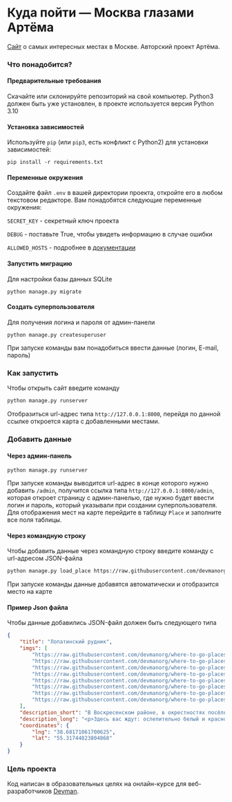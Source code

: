# Куда пойти — Москва глазами Артёма
[Сайт](https://moscowplaces.pythonanywhere.com/) о самых интересных местах в Москве. Авторский проект Артёма.
### Что понадобится?
#### Предварительные требования
Скачайте или склонируйте репозиторий на свой компьютер.
Python3 должен быть уже установлен, в проекте используется версия Python 3.10 
#### Установка зависимостей
Используйте `pip` (или `pip3`, есть конфликт с Python2) для установки зависимостей:
```
pip install -r requirements.txt
```
#### Переменные окружения
Создайте файл ```.env``` в вашей директории проекта, откройте его в любом текстовом редакторе. Вам понадобятся следующие переменные окружения:

```SECRET_KEY``` - секретный ключ проекта

```DEBUG``` - поставьте True, чтобы увидеть информацию в случае ошибки

```ALLOWED_HOSTS``` - подробнее в [документации](https://docs.djangoproject.com/en/3.1/ref/settings/#allowed-hosts)

#### Запустить миграцию
Для настройки базы данных SQLite
```bush
python manage.py migrate
```
#### Создать суперпользователя
Для получения логина и пароля от админ-панели
```bush
python manage.py createsuperuser
```
При запуске команды вам понадобиться ввести данные (логин, E-mail, пароль)
### Как запустить
Чтобы открыть сайт введите команду
```bash
python manage.py runserver
```
Отобразиться url-адрес типа ```http://127.0.0.1:8000```, перейдя по данной ссылке откроется карта с добавленными местами.
### Добавить данные
#### Через админ-панель
```bush
python manage.py runserver
```
При запуске команды выводится url-адрес в конце которого нужно добавить ```/admin```, получится ссылка типа ```http://127.0.0.1:8000/admin```, которая откроет страницу с админ-панелью, где нужно будет ввести логин и пароль, который указывали при создании суперпользователя.
Для отображения мест на карте перейдите в таблицу ```Place``` и заполните все поля таблицы.
#### Через командную строку
Чтобы добавить данные через командную строку введите команду с url-адресом JSON-файла
```bash
python manage.py load_place https://raw.githubusercontent.com/devmanorg/where-to-go-places/master/places/Лопатинский%20рудник.json
```
При запуске команды данные добавятся автоматически и отобразится место на карте
#### Пример Json файла
Чтобы данные добавились JSON-файл должен быть следующего типа
```Json
{
    "title": "Лопатинский рудник",
    "imgs": [
        "https://raw.githubusercontent.com/devmanorg/where-to-go-places/master/media/5daa6346a8294570ddeeaa79e2fbdaf3.jpg",
        "https://raw.githubusercontent.com/devmanorg/where-to-go-places/master/media/d18243f83f4f75109ba18f5f57cc82fa.jpg",
        "https://raw.githubusercontent.com/devmanorg/where-to-go-places/master/media/4d38bd0d0d18c1059325b1e53d784c7c.jpg",
        "https://raw.githubusercontent.com/devmanorg/where-to-go-places/master/media/9701cd8aef305a31121493c5c8f8a69c.jpg",
        "https://raw.githubusercontent.com/devmanorg/where-to-go-places/master/media/778a7547e7a8db159efc3a40d18d5734.jpg",
        "https://raw.githubusercontent.com/devmanorg/where-to-go-places/master/media/b7fd1cbc838ba8c695e9eb309297fd0c.jpg",
        "https://raw.githubusercontent.com/devmanorg/where-to-go-places/master/media/cbdb9b65ea1f112453ba7c2b2e014a30.jpg",
        "https://raw.githubusercontent.com/devmanorg/where-to-go-places/master/media/fbb8dbc80c9530e10d0b2b49d517052e.jpg"
    ],
    "description_short": "В Воскресенском районе, в окрестностях посёлка Фосфоритный располагается одно из самых необычных и экзотических мест Подмосковья — Лопатинский рудник.",
    "description_long": "<p>Здесь вас ждут: ослепительно белый и красноватый песок, столь необычный для Подмосковья; тёмно-серые и жёлтые барханы; озеро на вершине горы; почти полное отсутствие других путешественников; огромные абзетцеры (многоковшовые экскаваторы); преодолимые трудности и ещё много всего интересного!</p><p>У Лопатинского фосфоритного рудника есть своя история.</p><p>В августе 1932 года на Егорьевском фосфоритном местoрождении началась промышленная выработка, использовались различные виды многоковшовых экскаваторов: одни двигались по рельсам, другие шагали «приставным» шагом. В результате работы экскаваторов были созданы невероятные ландшафты — желоба карьеров перемешиваются с песчаными грядами и полями, засеянными соснами.</p><p>Ныне рудник заброшен, а многие карьеры и техногенные впадины затоплены. Здесь образовались озёра с чистой водой и песчаными берегами. Для тех, кто желает побыть в этом уникальном месте несколько дней, в окрестностях работают базы отдыха. И вся эта подмосковная экзотика находится всего лишь в 100 км от МКАД!</p><p>Как добраться общественным транспортом: до платформы 88-й километр электричками Рязанского направления. Далее на автобусе до поселка Фосфоритный.</p><address class=\"post-list-item-info\"><span class=\"address\"><i class=\"font-icon icon-location\"></i> Московская область (90 км от Москвы в Рязанском направлении), между Воскресенском и Егорьевском.</span></address>",
    "coordinates": {
        "lng": "38.68171061700625",
        "lat": "55.31744823804868"
    }
}
```
### Цель проекта
Код написан в образовательных целях на онлайн-курсе для веб-разработчиков [Devman](https://dvmn.org).
